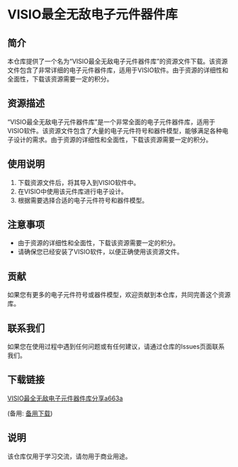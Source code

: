 # VISIO最全无敌电子元件器件库

## 简介
本仓库提供了一个名为“VISIO最全无敌电子元件器件库”的资源文件下载。该资源文件包含了非常详细的电子元件器件库，适用于VISIO软件。由于资源的详细性和全面性，下载该资源需要一定的积分。

## 资源描述
“VISIO最全无敌电子元件器件库”是一个非常全面的电子元件器件库，适用于VISIO软件。该资源文件包含了大量的电子元件符号和器件模型，能够满足各种电子设计的需求。由于资源的详细性和全面性，下载该资源需要一定的积分。

## 使用说明
1. 下载资源文件后，将其导入到VISIO软件中。
2. 在VISIO中使用该元件库进行电子设计。
3. 根据需要选择合适的电子元件符号和器件模型。

## 注意事项
- 由于资源的详细性和全面性，下载该资源需要一定的积分。
- 请确保您已经安装了VISIO软件，以便正确使用该资源文件。

## 贡献
如果您有更多的电子元件符号或器件模型，欢迎贡献到本仓库，共同完善这个资源库。

## 联系我们
如果您在使用过程中遇到任何问题或有任何建议，请通过仓库的Issues页面联系我们。

## 下载链接
[VISIO最全无敌电子元件器件库分享a663a](https://pan.quark.cn/s/1ca999be235e) 

(备用: [备用下载](https://pan.baidu.com/s/1nYDapIck9ZF-DZ6XbqmlPQ?pwd=1234))

## 说明

该仓库仅用于学习交流，请勿用于商业用途。
